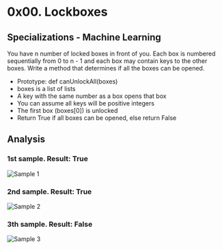 # 0x00. Lockboxes
## Specializations - Machine Learning

You have n number of locked boxes in front of you. Each box is numbered sequentially from 0 to n - 1 and each box may contain keys to the other boxes. Write a method that determines if all the boxes can be opened.

* Prototype: def canUnlockAll(boxes)
* boxes is a list of lists
* A key with the same number as a box opens that box
* You can assume all keys will be positive integers
* The first box (boxes[0]) is unlocked
* Return True if all boxes can be opened, else return False

## Analysis

### 1st sample. Result: True
![Sample 1](https://imgur.com/3S4IhGi.jpg)

### 2nd sample. Result: True
![Sample 2](https://i.imgur.com/D5i6zv3.jpg)

### 3th sample. Result: False
![Sample 3](https://i.imgur.com/jYXhUD4.jpg)
